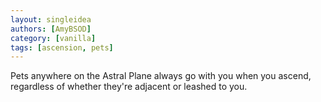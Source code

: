```yaml
---
layout: singleidea
authors: [AmyBSOD]
category: [vanilla]
tags: [ascension, pets]
---
```

Pets anywhere on the Astral Plane always go with you when you ascend, regardless of whether they're adjacent or leashed to you.
